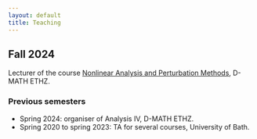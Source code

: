 ```yaml
---
layout: default
title: Teaching
---
```


## Fall 2024 

Lecturer of the course <a href="https://metaphor.ethz.ch/x/2024/hs/401-4355-74L/">Nonlinear Analysis and Perturbation Methods</a>, D-MATH ETHZ.

### Previous semesters

* Spring 2024: organiser of Analysis IV, D-MATH ETHZ.
* Spring 2020 to spring 2023: TA for several courses, University of Bath.